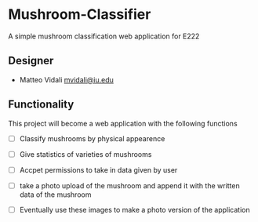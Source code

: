 # Mushroom-Classifier
A simple mushroom classification web application for E222

## Designer

 - Matteo Vidali [mvidali@iu.edu](mvidali@iu.edu)

## Functionality

This project will become a web application with the following functions

 - [ ] Classify mushrooms by physical appearence
 - [ ] Give statistics of varieties of mushrooms
 - [ ] Accpet permissions to take in data given by user
 - [ ] take a photo upload of the mushroom and append it with the written data of the mushroom
 - [ ] Eventually use these images to make a photo version of the application


